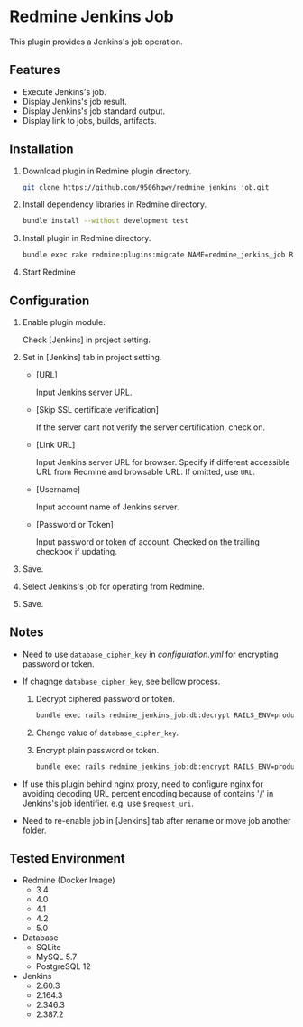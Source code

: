 # Redmine Jenkins Job

This plugin provides a Jenkins's job operation.

## Features

- Execute Jenkins's job.
- Display Jenkins's job result.
- Display Jenkins's job standard output.
- Display link to jobs, builds, artifacts.

## Installation

1. Download plugin in Redmine plugin directory.
   ```sh
   git clone https://github.com/9506hqwy/redmine_jenkins_job.git
   ```
2. Install dependency libraries in Redmine directory.
   ```sh
   bundle install --without development test
   ```
3. Install plugin in Redmine directory.
   ```sh
   bundle exec rake redmine:plugins:migrate NAME=redmine_jenkins_job RAILS_ENV=production
   ```
4. Start Redmine

## Configuration

1. Enable plugin module.

   Check [Jenkins] in project setting.

2. Set in [Jenkins] tab in project setting.

   - [URL]

     Input Jenkins server URL.

   - [Skip SSL certificate verification]

     If the server cant not verify the server certification, check on.

   - [Link URL]

     Input Jenkins server URL for browser.
     Specify if different accessible URL from Redmine and browsable URL.
     If omitted, use `URL`.

   - [Username]

     Input account name of Jenkins server.

   - [Password or Token]

     Input password or token of account.
     Checked on the trailing checkbox if updating.

3. Save.

4. Select Jenkins's job for operating from Redmine.

5. Save.

## Notes

- Need to use `database_cipher_key` in *configuration.yml* for encrypting password or token.

- If chagnge `database_cipher_key`, see bellow process.

  1. Decrypt ciphered password or token.
     ```sh
     bundle exec rails redmine_jenkins_job:db:decrypt RAILS_ENV=production
     ```

  2. Change value of `database_cipher_key`.

  3. Encrypt plain password or token.
     ```sh
     bundle exec rails redmine_jenkins_job:db:encrypt RAILS_ENV=production
     ```

- If use this plugin behind nginx proxy, need to configure nginx for avoiding decoding URL percent encoding
  because of contains '/' in Jenkins's job identifier. e.g. use `$request_uri`.

- Need to re-enable job in [Jenkins] tab after rename or move job another folder.

## Tested Environment

* Redmine (Docker Image)
  * 3.4
  * 4.0
  * 4.1
  * 4.2
  * 5.0
* Database
  * SQLite
  * MySQL 5.7
  * PostgreSQL 12
* Jenkins
  * 2.60.3
  * 2.164.3
  * 2.346.3
  * 2.387.2
